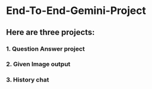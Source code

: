 # End-To-End-Gemini-Project
## Here are three projects:
  ### 1. Question Answer project
  ### 2. Given Image output
  ### 3. History chat
